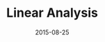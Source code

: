 ---
title:  "Linear Analysis"

collection: teaching
type:  "Math 675"
date: 2015-08-25
location:  "GMU"
permalink: /teaching/m675f15
venue:  "GMU Fall"

---